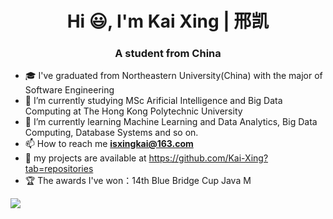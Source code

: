 <h1 align="center">Hi 😃, I'm Kai Xing | 邢凯</h1>
<h3 align="center">A student from China</h3>

- 🎓 I've graduated from Northeastern University(China) with the major of Software Engineering
- 🏫 I’m currently studying MSc Arificial Intelligence and Big Data Computing at The Hong Kong Polytechnic University
- 📖 I’m currently learning Machine Learning and Data Analytics, Big Data Computing, Database Systems and so on.
- 📫 How to reach me **isxingkai@163.com**
- 💼 my projects are available at https://github.com/Kai-Xing?tab=repositories
- 🏆 The awards I've won：14th Blue Bridge Cup Java M

<div align="left"> <img src="https://github-readme-stats.vercel.app/api/top-langs/?username=Kai-Xing" /> </div>
